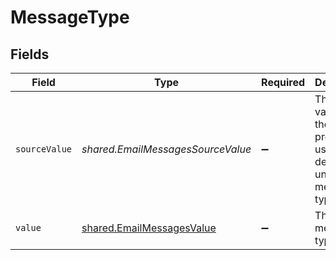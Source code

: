 # MessageType


## Fields

| Field                                                                         | Type                                                                          | Required                                                                      | Description                                                                   | Example                                                                       |
| ----------------------------------------------------------------------------- | ----------------------------------------------------------------------------- | ----------------------------------------------------------------------------- | ----------------------------------------------------------------------------- | ----------------------------------------------------------------------------- |
| `sourceValue`                                                                 | *shared.EmailMessagesSourceValue*                                             | :heavy_minus_sign:                                                            | The original value from the provider used to derive the unified message type. | Email                                                                         |
| `value`                                                                       | [shared.EmailMessagesValue](../../../sdk/models/shared/emailmessagesvalue.md) | :heavy_minus_sign:                                                            | The unified message type.                                                     |                                                                               |